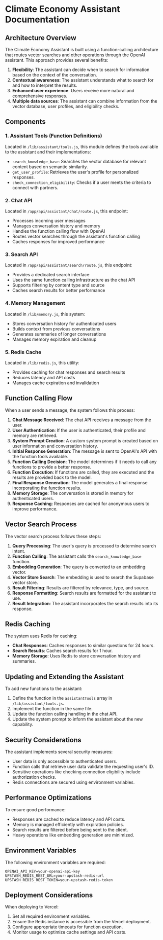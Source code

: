 # Climate Economy Assistant Documentation

## Architecture Overview

The Climate Economy Assistant is built using a function-calling architecture that routes vector searches and other operations through the OpenAI assistant. This approach provides several benefits:

1. **Flexibility**: The assistant can decide when to search for information based on the context of the conversation.
2. **Contextual awareness**: The assistant understands what to search for and how to interpret the results.
3. **Enhanced user experience**: Users receive more natural and comprehensive responses.
4. **Multiple data sources**: The assistant can combine information from the vector database, user profiles, and eligibility checks.

## Components

### 1. Assistant Tools (Function Definitions)

Located in `/lib/assistant/tools.js`, this module defines the tools available to the assistant and their implementations:

- `search_knowledge_base`: Searches the vector database for relevant content based on semantic similarity.
- `get_user_profile`: Retrieves the user's profile for personalized responses.
- `check_connection_eligibility`: Checks if a user meets the criteria to connect with partners.

### 2. Chat API

Located in `/app/api/assistant/chat/route.js`, this endpoint:

- Processes incoming user messages
- Manages conversation history and memory
- Handles the function calling flow with OpenAI
- Routes vector searches through the assistant's function calling
- Caches responses for improved performance

### 3. Search API

Located in `/app/api/assistant/search/route.js`, this endpoint:

- Provides a dedicated search interface
- Uses the same function calling infrastructure as the chat API
- Supports filtering by content type and source
- Caches search results for better performance

### 4. Memory Management

Located in `/lib/memory.js`, this system:

- Stores conversation history for authenticated users
- Builds context from previous conversations
- Generates summaries of longer conversations
- Manages memory expiration and cleanup

### 5. Redis Cache

Located in `/lib/redis.js`, this utility:

- Provides caching for chat responses and search results
- Reduces latency and API costs
- Manages cache expiration and invalidation

## Function Calling Flow

When a user sends a message, the system follows this process:

1. **Chat Message Received**: The chat API receives a message from the user.
2. **User Authentication**: If the user is authenticated, their profile and memory are retrieved.
3. **System Prompt Creation**: A custom system prompt is created based on user information and conversation history.
4. **Initial Response Generation**: The message is sent to OpenAI's API with the function tools available.
5. **Function Calling Decision**: The model determines if it needs to call any functions to provide a better response.
6. **Function Execution**: If functions are called, they are executed and the results are provided back to the model.
7. **Final Response Generation**: The model generates a final response incorporating the function results.
8. **Memory Storage**: The conversation is stored in memory for authenticated users.
9. **Response Caching**: Responses are cached for anonymous users to improve performance.

## Vector Search Process

The vector search process follows these steps:

1. **Query Processing**: The user's query is processed to determine search intent.
2. **Function Calling**: The assistant calls the `search_knowledge_base` function.
3. **Embedding Generation**: The query is converted to an embedding vector.
4. **Vector Store Search**: The embedding is used to search the Supabase vector store.
5. **Result Filtering**: Results are filtered by relevance, type, and source.
6. **Response Formatting**: Search results are formatted for the assistant to use.
7. **Result Integration**: The assistant incorporates the search results into its response.

## Redis Caching

The system uses Redis for caching:

- **Chat Responses**: Caches responses to similar questions for 24 hours.
- **Search Results**: Caches search results for 1 hour.
- **Memory Storage**: Uses Redis to store conversation history and summaries.

## Updating and Extending the Assistant

To add new functions to the assistant:

1. Define the function in the `assistantTools` array in `/lib/assistant/tools.js`.
2. Implement the function in the same file.
3. Update the function calling handling in the chat API.
4. Update the system prompt to inform the assistant about the new capability.

## Security Considerations

The assistant implements several security measures:

- User data is only accessible to authenticated users.
- Function calls that retrieve user data validate the requesting user's ID.
- Sensitive operations like checking connection eligibility include authorization checks.
- Redis connections are secured using environment variables.

## Performance Optimizations

To ensure good performance:

- Responses are cached to reduce latency and API costs.
- Memory is managed efficiently with expiration policies.
- Search results are filtered before being sent to the client.
- Heavy operations like embedding generation are minimized.

## Environment Variables

The following environment variables are required:

```
OPENAI_API_KEY=your-openai-api-key
UPSTASH_REDIS_REST_URL=your-upstash-redis-url
UPSTASH_REDIS_REST_TOKEN=your-upstash-redis-token
```

## Deployment Considerations

When deploying to Vercel:

1. Set all required environment variables.
2. Ensure the Redis instance is accessible from the Vercel deployment.
3. Configure appropriate timeouts for function execution.
4. Monitor usage to optimize cache settings and API costs. 